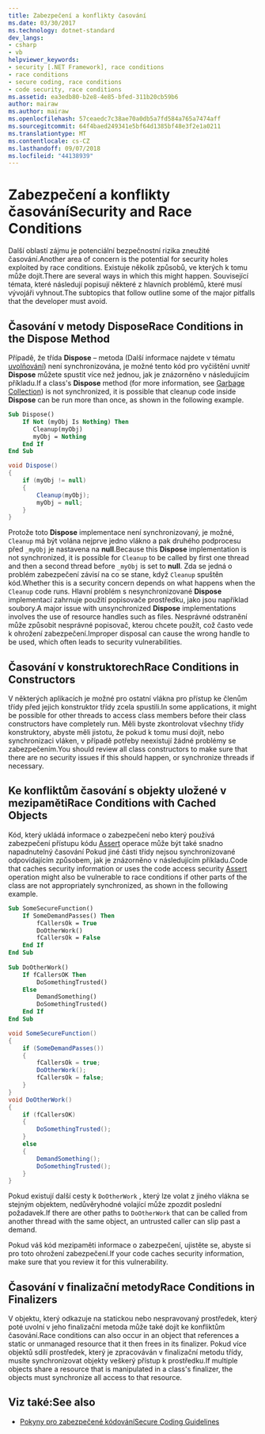 ```yaml
---
title: Zabezpečení a konflikty časování
ms.date: 03/30/2017
ms.technology: dotnet-standard
dev_langs:
- csharp
- vb
helpviewer_keywords:
- security [.NET Framework], race conditions
- race conditions
- secure coding, race conditions
- code security, race conditions
ms.assetid: ea3edb80-b2e8-4e85-bfed-311b20cb59b6
author: mairaw
ms.author: mairaw
ms.openlocfilehash: 57ceaedc7c38ae70a0db5a7fd584a765a7474aff
ms.sourcegitcommit: 64f4baed249341e5bf64d1385bf48e3f2e1a0211
ms.translationtype: MT
ms.contentlocale: cs-CZ
ms.lasthandoff: 09/07/2018
ms.locfileid: "44138939"
---
```

# <a name="security-and-race-conditions"></a><span data-ttu-id="a04ee-102">Zabezpečení a konflikty časování</span><span class="sxs-lookup"><span data-stu-id="a04ee-102">Security and Race Conditions</span></span>
<span data-ttu-id="a04ee-103">Další oblastí zájmu je potenciální bezpečnostní rizika zneužité časování.</span><span class="sxs-lookup"><span data-stu-id="a04ee-103">Another area of concern is the potential for security holes exploited by race conditions.</span></span> <span data-ttu-id="a04ee-104">Existuje několik způsobů, ve kterých k tomu může dojít.</span><span class="sxs-lookup"><span data-stu-id="a04ee-104">There are several ways in which this might happen.</span></span> <span data-ttu-id="a04ee-105">Související témata, které následují popisují některé z hlavních problémů, které musí vývojáři vyhnout.</span><span class="sxs-lookup"><span data-stu-id="a04ee-105">The subtopics that follow outline some of the major pitfalls that the developer must avoid.</span></span>  
  
## <a name="race-conditions-in-the-dispose-method"></a><span data-ttu-id="a04ee-106">Časování v metody Dispose</span><span class="sxs-lookup"><span data-stu-id="a04ee-106">Race Conditions in the Dispose Method</span></span>  
 <span data-ttu-id="a04ee-107">Případě, že třída **Dispose** – metoda (Další informace najdete v tématu [uvolňování](../../../docs/standard/garbage-collection/index.md)) není synchronizována, je možné tento kód pro vyčištění uvnitř **Dispose** můžete spustit více než jednou, jak je znázorněno v následujícím příkladu.</span><span class="sxs-lookup"><span data-stu-id="a04ee-107">If a class's **Dispose** method (for more information, see [Garbage Collection](../../../docs/standard/garbage-collection/index.md)) is not synchronized, it is possible that cleanup code inside **Dispose** can be run more than once, as shown in the following example.</span></span>  
  
```vb  
Sub Dispose()  
    If Not (myObj Is Nothing) Then  
       Cleanup(myObj)  
       myObj = Nothing  
    End If  
End Sub  
```  
  
```csharp  
void Dispose()   
{  
    if (myObj != null)   
    {  
        Cleanup(myObj);  
        myObj = null;  
    }  
}  
```  
  
 <span data-ttu-id="a04ee-108">Protože toto **Dispose** implementace není synchronizovaný, je možné, `Cleanup` má být volána nejprve jedno vlákno a pak druhého podprocesu před `_myObj` je nastavena na **null**.</span><span class="sxs-lookup"><span data-stu-id="a04ee-108">Because this **Dispose** implementation is not synchronized, it is possible for `Cleanup` to be called by first one thread and then a second thread before `_myObj` is set to **null**.</span></span> <span data-ttu-id="a04ee-109">Zda se jedná o problém zabezpečení závisí na co se stane, když `Cleanup` spuštěn kód.</span><span class="sxs-lookup"><span data-stu-id="a04ee-109">Whether this is a security concern depends on what happens when the `Cleanup` code runs.</span></span> <span data-ttu-id="a04ee-110">Hlavní problém s nesynchronizované **Dispose** implementací zahrnuje použití popisovače prostředku, jako jsou například soubory.</span><span class="sxs-lookup"><span data-stu-id="a04ee-110">A major issue with unsynchronized **Dispose** implementations involves the use of resource handles such as files.</span></span> <span data-ttu-id="a04ee-111">Nesprávné odstranění může způsobit nesprávné popisovač, kterou chcete použít, což často vede k ohrožení zabezpečení.</span><span class="sxs-lookup"><span data-stu-id="a04ee-111">Improper disposal can cause the wrong handle to be used, which often leads to security vulnerabilities.</span></span>  
  
## <a name="race-conditions-in-constructors"></a><span data-ttu-id="a04ee-112">Časování v konstruktorech</span><span class="sxs-lookup"><span data-stu-id="a04ee-112">Race Conditions in Constructors</span></span>  
 <span data-ttu-id="a04ee-113">V některých aplikacích je možné pro ostatní vlákna pro přístup ke členům třídy před jejich konstruktor třídy zcela spustili.</span><span class="sxs-lookup"><span data-stu-id="a04ee-113">In some applications, it might be possible for other threads to access class members before their class constructors have completely run.</span></span> <span data-ttu-id="a04ee-114">Měli byste zkontrolovat všechny třídy konstruktory, abyste měli jistotu, že pokud k tomu musí dojít, nebo synchronizaci vláken, v případě potřeby neexistují žádné problémy se zabezpečením.</span><span class="sxs-lookup"><span data-stu-id="a04ee-114">You should review all class constructors to make sure that there are no security issues if this should happen, or synchronize threads if necessary.</span></span>  
  
## <a name="race-conditions-with-cached-objects"></a><span data-ttu-id="a04ee-115">Ke konfliktům časování s objekty uložené v mezipaměti</span><span class="sxs-lookup"><span data-stu-id="a04ee-115">Race Conditions with Cached Objects</span></span>  
 <span data-ttu-id="a04ee-116">Kód, který ukládá informace o zabezpečení nebo který používá zabezpečení přístupu kódu [Assert](../../../docs/framework/misc/using-the-assert-method.md) operace může být také snadno napadnutelný časování Pokud jiné části třídy nejsou synchronizované odpovídajícím způsobem, jak je znázorněno v následujícím příkladu.</span><span class="sxs-lookup"><span data-stu-id="a04ee-116">Code that caches security information or uses the code access security [Assert](../../../docs/framework/misc/using-the-assert-method.md) operation might also be vulnerable to race conditions if other parts of the class are not appropriately synchronized, as shown in the following example.</span></span>  
  
```vb  
Sub SomeSecureFunction()  
    If SomeDemandPasses() Then  
        fCallersOk = True  
        DoOtherWork()  
        fCallersOk = False  
    End If  
End Sub  
  
Sub DoOtherWork()  
    If fCallersOK Then  
        DoSomethingTrusted()  
    Else  
        DemandSomething()  
        DoSomethingTrusted()  
    End If  
End Sub  
```  
  
```csharp  
void SomeSecureFunction()   
{  
    if (SomeDemandPasses())   
    {  
        fCallersOk = true;  
        DoOtherWork();  
        fCallersOk = false;  
    }  
}  
void DoOtherWork()   
{  
    if (fCallersOK)   
    {  
        DoSomethingTrusted();  
    }  
    else   
    {  
        DemandSomething();  
        DoSomethingTrusted();  
    }  
}  
```  
  
 <span data-ttu-id="a04ee-117">Pokud existují další cesty k `DoOtherWork` , který lze volat z jiného vlákna se stejným objektem, nedůvěryhodné volající může zpozdit poslední požadavek.</span><span class="sxs-lookup"><span data-stu-id="a04ee-117">If there are other paths to `DoOtherWork` that can be called from another thread with the same object, an untrusted caller can slip past a demand.</span></span>  
  
 <span data-ttu-id="a04ee-118">Pokud váš kód mezipaměti informace o zabezpečení, ujistěte se, abyste si pro toto ohrožení zabezpečení.</span><span class="sxs-lookup"><span data-stu-id="a04ee-118">If your code caches security information, make sure that you review it for this vulnerability.</span></span>  
  
## <a name="race-conditions-in-finalizers"></a><span data-ttu-id="a04ee-119">Časování v finalizační metody</span><span class="sxs-lookup"><span data-stu-id="a04ee-119">Race Conditions in Finalizers</span></span>  
 <span data-ttu-id="a04ee-120">V objektu, který odkazuje na statickou nebo nespravovaný prostředek, který poté uvolní v jeho finalizační metoda může také dojít ke konfliktům časování.</span><span class="sxs-lookup"><span data-stu-id="a04ee-120">Race conditions can also occur in an object that references a static or unmanaged resource that it then frees in its finalizer.</span></span> <span data-ttu-id="a04ee-121">Pokud více objektů sdílí prostředek, který je zpracováván v finalizační metodu třídy, musíte synchronizovat objekty veškerý přístup k prostředku.</span><span class="sxs-lookup"><span data-stu-id="a04ee-121">If multiple objects share a resource that is manipulated in a class's finalizer, the objects must synchronize all access to that resource.</span></span>  
  
## <a name="see-also"></a><span data-ttu-id="a04ee-122">Viz také:</span><span class="sxs-lookup"><span data-stu-id="a04ee-122">See also</span></span>

- [<span data-ttu-id="a04ee-123">Pokyny pro zabezpečené kódování</span><span class="sxs-lookup"><span data-stu-id="a04ee-123">Secure Coding Guidelines</span></span>](../../../docs/standard/security/secure-coding-guidelines.md)
